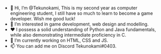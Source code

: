 - 👋 Hi, I’m @Tekunokami, This is my second year as computer engineering student, I still have so much to learn to become a game developer. Wish me good luck!
- 👀 I’m interested in game development, web design and modelling.
- ❤️ I possess a solid understanding of Python and Java fundamentals, while also demonstrating intermediate proficiency in C.
- 🌱 I’m currently working on HTML, CSS and JS.
- 📫 You can add me on Discord Tekunokami#0403.
